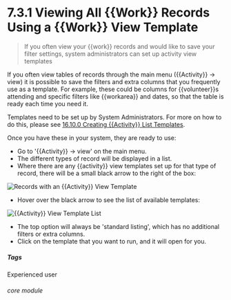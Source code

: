 # 7.3.1  <i class="fas fa-hammer"></i>  Viewing All {{Work}} Records Using a {{Work}} View Template

> If you often view your {{work}} records and would like to save your filter settings, system administrators can set up activity view templates



If you often view tables of records through the main menu ({{Activity}} -> view) it is possible to save the filters and extra columns that you frequently use as a template.  For example, these could be columns for {{volunteer}}s attending and specific filters like {{workarea}} and dates, so that the table is ready each time you need it. 

Templates need to be set up by System Administrators. For more on how to do this, please see [16.10.0 Creating {{Activity}} List Templates](/help/index/p/16.10.0).

Once you have these in your system, they are ready to use:
- Go to '{{Activity}} -> view' on the main menu. 
- The different types of record will be displayed in a list.
- Where there are any {{activity}} view templates set up for that type of record, there will be a small black arrow to the right of the box:

![Records with an {{Activity}} View Template](7.3.1a.png)

- Hover over the black arrow to see the list of available templates:

![{{Activity}} View Template List](7.3.1b.png)

- The top option will always be 'standard listing', which has no additional filters or extra columns.
- Click on the template that you want to run, and it will open for you.


##### Tags
Experienced user

###### core module
